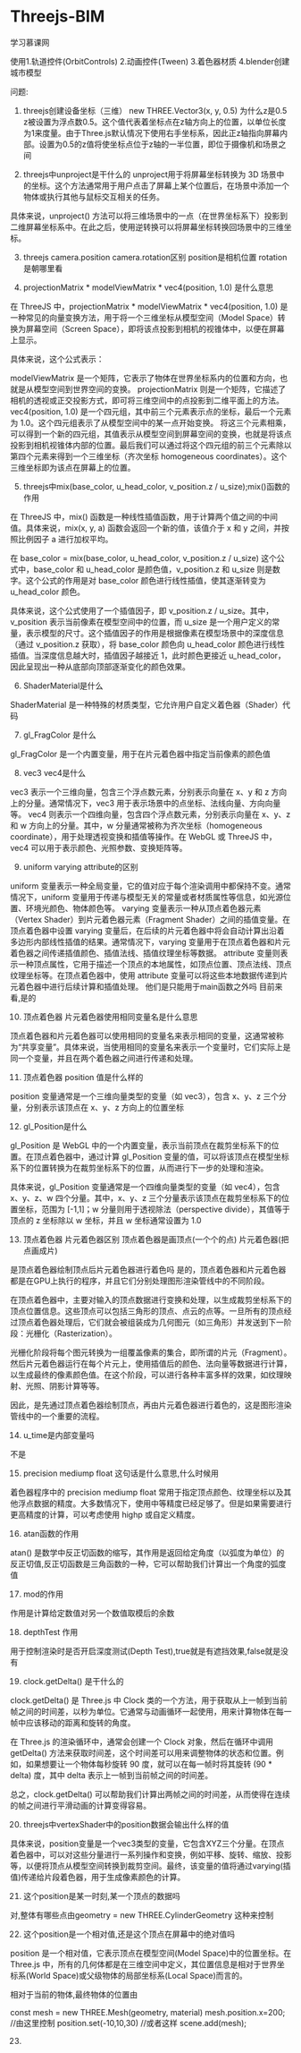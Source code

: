 # Threejs-BIM
 学习慕课网

使用1.轨道控件(OrbitControls) 2.动画控件(Tween) 3.着色器材质 4.blender创建城市模型

问题:
1. threejs创建设备坐标（三维） new THREE.Vector3(x, y, 0.5) 为什么z是0.5
z被设置为浮点数0.5。这个值代表着坐标点在z轴方向上的位置，以单位长度为1来度量。由于Three.js默认情况下使用右手坐标系，因此正z轴指向屏幕内部。设置为0.5的z值将使坐标点位于z轴的一半位置，即位于摄像机和场景之间

2. threejs中unproject是干什么的
unproject用于将屏幕坐标转换为 3D 场景中的坐标。这个方法通常用于用户点击了屏幕上某个位置后，在场景中添加一个物体或执行其他与鼠标交互相关的任务。

具体来说，unproject() 方法可以将三维场景中的一点（在世界坐标系下）投影到二维屏幕坐标系中。在此之后，使用逆转换可以将屏幕坐标转换回场景中的三维坐标。

3. threejs camera.position camera.rotation区别
position是相机位置 rotation是朝哪里看

4. projectionMatrix * modelViewMatrix * vec4(position, 1.0) 是什么意思

在 ThreeJS 中，projectionMatrix * modelViewMatrix * vec4(position, 1.0) 是一种常见的向量变换方法，用于将一个三维坐标从模型空间（Model Space）转换为屏幕空间（Screen Space），即将该点投影到相机的视锥体中，以便在屏幕上显示。

具体来说，这个公式表示：

modelViewMatrix 是一个矩阵，它表示了物体在世界坐标系内的位置和方向，也就是从模型空间到世界空间的变换。
projectionMatrix 则是一个矩阵，它描述了相机的透视或正交投影方式，即可将三维空间中的点投影到二维平面上的方法。
vec4(position, 1.0) 是一个四元组，其中前三个元素表示点的坐标，最后一个元素为 1.0。这个四元组表示了从模型空间中的某一点开始变换。
将这三个元素相乘，可以得到一个新的四元组，其值表示从模型空间到屏幕空间的变换，也就是将该点投影到相机视锥体内部的位置。最后我们可以通过将这个四元组的前三个元素除以第四个元素来得到一个三维坐标（齐次坐标 homogeneous coordinates）。这个三维坐标即为该点在屏幕上的位置。


5. threejs中mix(base_color, u_head_color, v_position.z / u_size);mix()函数的作用

在 ThreeJS 中，mix() 函数是一种线性插值函数，用于计算两个值之间的中间值。具体来说，mix(x, y, a) 函数会返回一个新的值，该值介于 x 和 y 之间，并按照比例因子 a 进行加权平均。

在 base_color = mix(base_color, u_head_color, v_position.z / u_size) 这个公式中，base_color 和 u_head_color 是颜色值，v_position.z 和 u_size 则是数字。这个公式的作用是对 base_color 颜色进行线性插值，使其逐渐转变为 u_head_color 颜色。

具体来说，这个公式使用了一个插值因子，即 v_position.z / u_size。其中，v_position 表示当前像素在模型空间中的位置，而 u_size 是一个用户定义的常量，表示模型的尺寸。这个插值因子的作用是根据像素在模型场景中的深度信息（通过 v_position.z 获取），将 base_color 颜色向 u_head_color 颜色进行线性插值。当深度信息越大时，插值因子越接近 1，此时颜色更接近 u_head_color，因此呈现出一种从底部向顶部逐渐变化的颜色效果。

6. ShaderMaterial是什么

ShaderMaterial 是一种特殊的材质类型，它允许用户自定义着色器（Shader）代码

7. gl_FragColor 是什么

gl_FragColor 是一个内置变量，用于在片元着色器中指定当前像素的颜色值

8. vec3 vec4是什么

vec3 表示一个三维向量，包含三个浮点数元素，分别表示向量在 x、y 和 z 方向上的分量。通常情况下，vec3 用于表示场景中的点坐标、法线向量、方向向量等。
vec4 则表示一个四维向量，包含四个浮点数元素，分别表示向量在 x、y、z 和 w 方向上的分量。其中，w 分量通常被称为齐次坐标（homogeneous coordinate），用于处理透视变换和插值等操作。在 WebGL 或 ThreeJS 中，vec4 可以用于表示颜色、光照参数、变换矩阵等。


9. uniform varying attribute的区别

uniform 变量表示一种全局变量，它的值对应于每个渲染调用中都保持不变。通常情况下，uniform 变量用于传递与模型无关的常量或者材质属性等信息，如光源位置、环境光颜色、物体颜色等。
varying 变量表示一种从顶点着色器元素（Vertex Shader）到片元着色器元素（Fragment Shader）之间的插值变量。在顶点着色器中设置 varying 变量后，在后续的片元着色器中将会自动计算出沿着多边形内部线性插值的结果。通常情况下，varying 变量用于在顶点着色器和片元着色器之间传递插值颜色、插值法线、插值纹理坐标等数据。
attribute 变量则表示一种顶点属性，它用于描述一个顶点的本地属性，如顶点位置、顶点法线、顶点纹理坐标等。在顶点着色器中，使用 attribute 变量可以将这些本地数据传递到片元着色器中进行后续计算和插值处理。
他们是只能用于main函数之外吗
目前来看,是的

10. 顶点着色器 片元着色器使用相同变量名是什么意思

顶点着色器和片元着色器可以使用相同的变量名来表示相同的变量，这通常被称为“共享变量”。具体来说，当使用相同的变量名来表示一个变量时，它们实际上是同一个变量，并且在两个着色器之间进行传递和处理。

11. 顶点着色器 position 值是什么样的

position 变量通常是一个三维向量类型的变量（如 vec3），包含 x、y、z 三个分量，分别表示该顶点在 x、y、z 方向上的位置坐标

12. gl_Position是什么

gl_Position 是 WebGL 中的一个内置变量，表示当前顶点在裁剪坐标系下的位置。在顶点着色器中，通过计算 gl_Position 变量的值，可以将该顶点在模型坐标系下的位置转换为在裁剪坐标系下的位置，从而进行下一步的处理和渲染。

具体来说，gl_Position 变量通常是一个四维向量类型的变量（如 vec4），包含 x、y、z、w 四个分量。其中，x、y、z 三个分量表示该顶点在裁剪坐标系下的位置坐标，范围为 [-1,1]；w 分量则用于透视除法（perspective divide），其值等于顶点的 z 坐标除以 w 坐标，并且 w 坐标通常设置为 1.0

13. 顶点着色器 片元着色器区别
顶点着色器是画顶点(一个个的点)
片元着色器(把点画成片)

是顶点着色器绘制顶点后片元着色器进行着色吗
是的，顶点着色器和片元着色器都是在GPU上执行的程序，并且它们分别处理图形渲染管线中的不同阶段。

在顶点着色器中，主要对输入的顶点数据进行变换和处理，以生成裁剪坐标系下的顶点位置信息。这些顶点可以包括三角形的顶点、点云的点等。一旦所有的顶点经过顶点着色器处理后，它们就会被组装成为几何图元（如三角形）并发送到下一阶段：光栅化（Rasterization）。

光栅化阶段将每个图元转换为一组覆盖像素的集合，即所谓的片元（Fragment）。然后片元着色器运行在每个片元上，使用插值后的颜色、法向量等数据进行计算，以生成最终的像素颜色值。在这个阶段，可以进行各种丰富多样的效果，如纹理映射、光照、阴影计算等等。

因此，是先通过顶点着色器绘制顶点，再由片元着色器进行着色的，这是图形渲染管线中的一个重要的流程。

14. u_time是内部变量吗

不是

15. precision mediump float 这句话是什么意思,什么时候用

着色器程序中的 precision mediump float 常用于指定顶点颜色、纹理坐标以及其他浮点数据的精度。大多数情况下，使用中等精度已经足够了。但是如果需要进行更高精度的计算，可以考虑使用 highp 或自定义精度。

16. atan函数的作用

atan() 是数学中反正切函数的缩写，其作用是返回给定角度（以弧度为单位）的反正切值,反正切函数是三角函数的一种，它可以帮助我们计算出一个角度的弧度值

17. mod的作用

作用是计算给定数值对另一个数值取模后的余数

18. depthTest 作用

用于控制渲染时是否开启深度测试(Depth Test),true就是有遮挡效果,false就是没有

19. clock.getDelta() 是干什么的

clock.getDelta() 是 Three.js 中 Clock 类的一个方法，用于获取从上一帧到当前帧之间的时间差，以秒为单位。它通常与动画循环一起使用，用来计算物体在每一帧中应该移动的距离和旋转的角度。

在 Three.js 的渲染循环中，通常会创建一个 Clock 对象，然后在循环中调用 getDelta() 方法来获取时间差，这个时间差可以用来调整物体的状态和位置。例如，如果想要让一个物体每秒旋转 90 度，就可以在每一帧时将其旋转 (90 * delta) 度，其中 delta 表示上一帧到当前帧之间的时间差。

总之，clock.getDelta() 可以帮助我们计算出两帧之间的时间差，从而使得在连续的帧之间进行平滑动画的计算变得容易。


20. threejs中vertexShader中的position数据会输出什么样的值

具体来说，position变量是一个vec3类型的变量，它包含XYZ三个分量。在顶点着色器中，可以对这些分量进行一系列操作和变换，例如平移、旋转、缩放、投影等，以便将顶点从模型空间转换到裁剪空间。最终，该变量的值将通过varying(插值)传递给片段着色器，用于生成像素颜色的计算。

21. 这个position是某一时刻,某一个顶点的数据吗

对,整体有哪些点由geometry = new THREE.CylinderGeometry 这种来控制

22. 这个position是一个相对值,还是这个顶点在屏幕中的绝对值吗

position 是一个相对值，它表示顶点在模型空间(Model Space)中的位置坐标。在 Three.js 中，所有的几何体都是在三维空间中定义，其位置信息是相对于世界坐标系(World Space)或父级物体的局部坐标系(Local Space)而言的。

相对于当前的物体,最终物体的位置由

const mesh = new THREE.Mesh(geometry, material)
mesh.position.x=200; //由这里控制
position.set(-10,10,30) //或者这样
scene.add(mesh);

23.